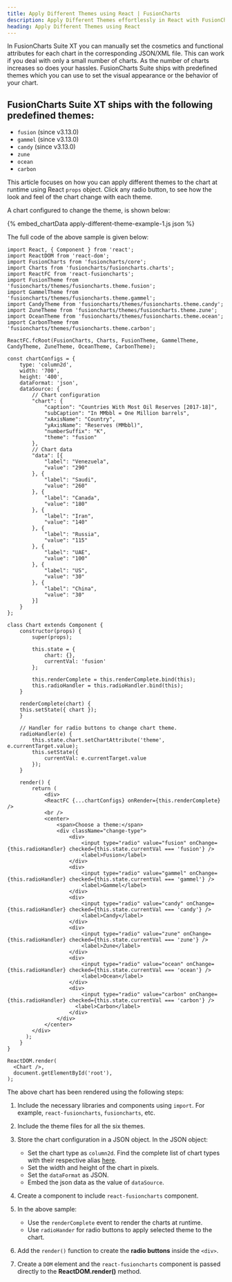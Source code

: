 ```yaml
---
title: Apply Different Themes using React | FusionCharts
description: Apply Different Themes effortlessly in React with FusionCharts, optimizing your data visualization capabilities for web applications seamlessly.
heading: Apply Different Themes using React
---
```


In FusionCharts Suite XT you can manually set the cosmetics and functional attributes for each chart in the corresponding JSON/XML file. This can work if you deal with only a small number of charts. As the number of charts increases so does your hassles. FusionCharts Suite ships with predefined themes which you can use to set the visual appearance or the behavior of your chart.

## FusionCharts Suite XT ships with the following predefined themes:

* `fusion` (since v3.13.0)
* `gammel` (since v3.13.0)
* `candy` (since v3.13.0)
* `zune`
* `ocean`
* `carbon`

This article focuses on how you can apply different themes to the chart at runtime using React `props` object. Click any radio button, to see how the look and feel of the chart change with each theme.

A chart configured to change the theme, is shown below:

{% embed_chartData apply-different-theme-example-1.js json %}

The full code of the above sample is given below:

```
import React, { Component } from 'react';
import ReactDOM from 'react-dom';
import FusionCharts from 'fusioncharts/core';
import Charts from 'fusioncharts/fusioncharts.charts';
import ReactFC from 'react-fusioncharts';
import FusionTheme from 'fusioncharts/themes/fusioncharts.theme.fusion';
import GammelTheme from 'fusioncharts/themes/fusioncharts.theme.gammel';
import CandyTheme from 'fusioncharts/themes/fusioncharts.theme.candy';
import ZuneTheme from 'fusioncharts/themes/fusioncharts.theme.zune';
import OceanTheme from 'fusioncharts/themes/fusioncharts.theme.ocean';
import CarbonTheme from 'fusioncharts/themes/fusioncharts.theme.carbon';

ReactFC.fcRoot(FusionCharts, Charts, FusionTheme, GammelTheme, CandyTheme, ZuneTheme, OceanTheme, CarbonTheme);

const chartConfigs = {
    type: 'column2d',
    width: '700',
    height: '400',
    dataFormat: 'json',
    dataSource: {
        // Chart configuration
        "chart": {
            "caption": "Countries With Most Oil Reserves [2017-18]",
            "subCaption": "In MMbbl = One Million barrels",
            "xAxisName": "Country",
            "yAxisName": "Reserves (MMbbl)",
            "numberSuffix": "K",
            "theme": "fusion"
        },
        // Chart data
        "data": [{
            "label": "Venezuela",
            "value": "290"
        }, {
            "label": "Saudi",
            "value": "260"
        }, {
            "label": "Canada",
            "value": "180"
        }, {
            "label": "Iran",
            "value": "140"
        }, {
            "label": "Russia",
            "value": "115"
        }, {
            "label": "UAE",
            "value": "100"
        }, {
            "label": "US",
            "value": "30"
        }, {
            "label": "China",
            "value": "30"
        }]
    }
};

class Chart extends Component {
    constructor(props) {
        super(props);

        this.state = {
            chart: {},
            currentVal: 'fusion'
        };

        this.renderComplete = this.renderComplete.bind(this);
        this.radioHandler = this.radioHandler.bind(this);
    }

    renderComplete(chart) {
    this.setState({ chart });
    }

    // Handler for radio buttons to change chart theme.
    radioHandler(e) {
        this.state.chart.setChartAttribute('theme', e.currentTarget.value);
        this.setState({
            currentVal: e.currentTarget.value
        });
    }

    render() {
        return (
            <div>
            <ReactFC {...chartConfigs} onRender={this.renderComplete} />
            <br />
            <center>
                <span>Choose a theme:</span>
                <div className="change-type">
                    <div>
                        <input type="radio" value="fusion" onChange={this.radioHandler} checked={this.state.currentVal === 'fusion'} />
                        <label>Fusion</label>
                    </div>
                    <div>
                        <input type="radio" value="gammel" onChange={this.radioHandler} checked={this.state.currentVal === 'gammel'} />
                        <label>Gammel</label>
                    </div>
                    <div>
                        <input type="radio" value="candy" onChange={this.radioHandler} checked={this.state.currentVal === 'candy'} />
                        <label>Candy</label>
                    </div>
                    <div>
                        <input type="radio" value="zune" onChange={this.radioHandler} checked={this.state.currentVal === 'zune'} />
                        <label>Zune</label>
                    </div>
                    <div>
                        <input type="radio" value="ocean" onChange={this.radioHandler} checked={this.state.currentVal === 'ocean'} />
                        <label>Ocean</label>
                    </div>
                    <div>
                        <input type="radio" value="carbon" onChange={this.radioHandler} checked={this.state.currentVal === 'carbon'} />
                      <label>Carbon</label>
                    </div>
                </div>
            </center>
        </div>
      );
    }
}

ReactDOM.render(
  <Chart />,
  document.getElementById('root'),
);
```

The above chart has been rendered using the following steps:

1. Include the necessary libraries and components using `import`. For example, `react-fusioncharts`, `fusioncharts`, etc.

2. Include the theme files for all the six themes.

3. Store the chart configuration in a JSON object. In the JSON object:
    * Set the chart type as `column2d`. Find the complete list of chart types with their respective alias [here](https://www.fusioncharts.com/dev/chart-guide/list-of-charts).
    * Set the width and height of the chart in pixels. 
    * Set the `dataFormat` as JSON.
    * Embed the json data as the value of `dataSource`.

3. Create a component to include `react-fusioncharts` component.

4. In the above sample:
	* Use the `renderComplete` event to render the charts at runtime.
	* Use `radioHander` for radio buttons to apply selected theme to the chart.

5. Add the `render()` function to create the **radio buttons** inside the `<div>`.

6. Create a `DOM` element and the `react-fusioncharts` component is passed directly to the **ReactDOM.render()** method.
